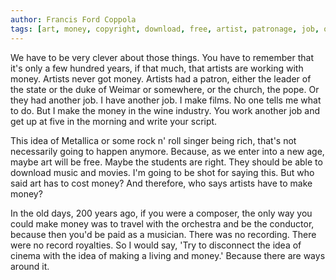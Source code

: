 ```yaml
---
author: Francis Ford Coppola
tags: [art, money, copyright, download, free, artist, patronage, job, occupation, commerse, capitalism, royalties, expenses]
---
```

We have to be very clever about those things. You have to remember that it's only a few hundred years, if that much, that artists are working with money. Artists never got money. Artists had a patron, either the leader of the state or the duke of Weimar or somewhere, or the church, the pope. Or they had another job. I have another job. I make films. No one tells me what to do. But I make the money in the wine industry. You work another job and get up at five in the morning and write your script.

This idea of Metallica or some rock n' roll singer being rich, that's not necessarily going to happen anymore. Because, as we enter into a new age, maybe art will be free. Maybe the students are right. They should be able to download music and movies. I'm going to be shot for saying this. But who said art has to cost money? And therefore, who says artists have to make money?

In the old days, 200 years ago, if you were a composer, the only way you could make money was to travel with the orchestra and be the conductor, because then you'd be paid as a musician. There was no recording. There were no record royalties. So I would say, 'Try to disconnect the idea of cinema with the idea of making a living and money.' Because there are ways around it.